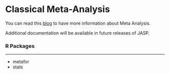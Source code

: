 Classical Meta-Analysis
==========================

You can read this <a href="https://jasp-stats.org/2017/11/15/meta-analysis-jasp/" target="_blank">blog</a> to have more information about Meta Analysis.

Additional documentation will be available in future releases of JASP.

### R Packages
---
- metafor
- stats
